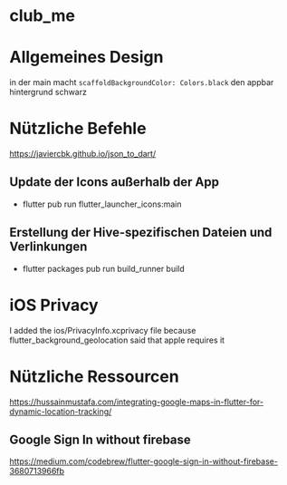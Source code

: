 # club_me

# Allgemeines Design
in der main macht `scaffoldBackgroundColor: Colors.black` den appbar hintergrund schwarz

# Nützliche Befehle

https://javiercbk.github.io/json_to_dart/ 



## Update der Icons außerhalb der App
- flutter pub run flutter_launcher_icons:main
## Erstellung der Hive-spezifischen Dateien und Verlinkungen
- flutter packages pub run build_runner build

# iOS Privacy

I added the ios/PrivacyInfo.xcprivacy file because flutter_background_geolocation said that 
apple requires it


# Nützliche Ressourcen

https://hussainmustafa.com/integrating-google-maps-in-flutter-for-dynamic-location-tracking/

## Google Sign In without firebase

https://medium.com/codebrew/flutter-google-sign-in-without-firebase-3680713966fb
